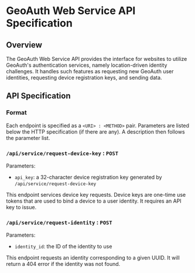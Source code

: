 # GeoAuth Web Service API Specification

## Overview
The GeoAuth Web Service API provides the interface for websites to utilize GeoAuth's authentication services, namely location-driven identity challenges. It handles such features as requesting new GeoAuth user identities, requesting device registration keys, and sending data.

## API Specification
### Format
Each endpoint is specified as a ``<URI> : <METHOD>`` pair. Parameters are listed below the HTTP specification (if there are any). A description then follows the parameter list.

### ``/api/service/request-device-key`` : ``POST``
Parameters:

* ``api_key``: a 32-character device registration key generated by ``/api/service/request-device-key``

This endpoint services device key requests. Device keys are one-time use tokens that are used to bind a device to a user identity. It requires an API key to issue.

### ``/api/service/request-identity`` : ``POST``
Parameters:

* ``identity_id``: the ID of the identity to use

This endpoint requests an identity corresponding to a given UUID. It will return a 404 error if the identity was not found.

